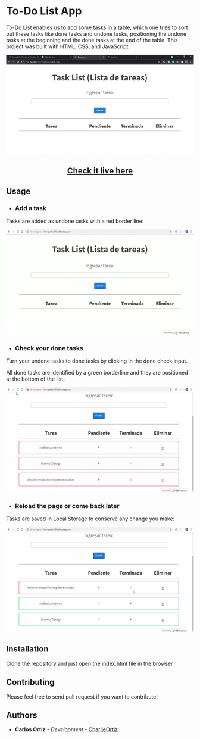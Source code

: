 # To-Do List App
To-Do List enables us to add some tasks in a table, which one tries to sort out these tasks like done tasks and undone tasks, positioning the undone tasks at the beginning and the done tasks at the end of the table. This project was built with HTML, CSS, and JavaScript.

![To-Do App](readme-assets/todos-screen.JPG)

<h2 align='center'><a href='https://todolist.carlosortiz.dev/'>Check it live here</a></h2>

## Usage

* ### Add a task
Tasks are added as undone tasks with a red border line:

![Add Tasks](readme-assets/add-tasks.gif)

* ### Check your done tasks
Turn your undone tasks to done tasks by clicking in the done check input.

All done tasks are identified by a green borderline and they are positioned at the bottom of the list:

![Check Tasks](readme-assets/check-tasks.gif)

* ### Reload the page or come back later
Tasks are saved in Local Storage to conserve any change you make:

![Save Tasks](readme-assets/save-tasks.gif)

## Installation
Clone the repository and just open the index.html file in the browser

## Contributing
Please feel free to send pull request if you want to contribute!

## Authors

- **Carlos Ortiz** - _Development_ - [CharlieOrtiz](https://github.com/CharlieOrtiz)